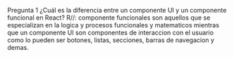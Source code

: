 Pregunta 1
¿Cuál es la diferencia entre un componente UI y un componente funcional en React?
R//: componente funcionales son aquellos que se especializan en la logica y procesos funcionales y matematicos mientras que un componente UI son componentes de interaccion con el usuario como lo pueden ser botones, listas, secciones, barras de navegacion y demas.
